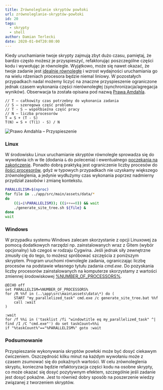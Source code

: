 ```yaml
---
title: Zrównoleglanie skryptów powłoki
url: zrównoleglanie-skryptów-powłoki
id: 20
tags:
  - skrypty
  - shell
author: Damian Terlecki
date: 2020-01-04T20:00:00
---
```


Kiedy uruchamianie twoje skrypty zajmują zbyt dużo czasu, pamiętaj, że bardzo często możesz je przyspieszyć, refaktorując poszczególne części kodu i wywołując je równolegle. Wyjątkowo, może się nawet okazać, że twoje zadanie jest [idealnie równoległe](https://en.wikipedia.org/wiki/Embarrassingly_parallel) i wzrost wydajności uruchamiania go na wielu rdzeniach procesora będzie niemal liniowy. W pozostałych przypadkach nadal możemy liczyć na znaczne przyspieszenie ograniczone jednak czasem wykonania części nierównoległej (synchronizacja/agregacja wyników). Obserwacja ta została opisana pod nazwą [Prawa Amdahla](https://pl.wikipedia.org/wiki/Prawo_Amdahla).

```
// T – całkowity czas potrzebny do wykonania zadania
// S – szeregowa część problemu
// T - S – współbieżna część pracy
// N – liczba procesorów
T = S + (T - S)
T(N) = S + (T(1) - S) / N
```

<img style="background: white" src="/img/hq/prawo-amdahla.svg" alt="Prawo Amdahla – Przyspieszenie" title="Prawo Amdahla – Przyspieszenie">


### Linux

W środowisku Linux uruchamianie skryptów równolegle sprowadza się do wywołania ich w tle (dodania `&` do polecenia) i ewentualnego [poczekania na zakończenie](http://man7.org/linux/man-pages/man2/waitid.2.html). Ponadto dobrą praktyką jest ograniczenie liczby procesów do [ilości procesorów](http://man7.org/linux/man-pages/man1/nproc.1.html), gdyż w typowych przypadkach nie uzyskamy większego zrównoleglenia, a jedynie wydłużymy czas wykonania poprzez nadmierny przydział zasobów i zmianę kontekstu.

```bash
PARALLELISM=$(nproc)
for file in ../app/src/main/assets/data/*
do
    ((i=i%PARALLELISM)); ((i++==0)) && wait
    ./generate_site_tree.sh ${file} &
done
wait
```

### Windows

W przypadku systemu Windows zalecam skorzystanie z opcji Linuxowej za pomocą dodatkowych narzędzi np. zainstalowanych wraz z Gitem (wybór opcjonalny) lub czegoś w rodzaju Cygwina. Jeśli jednak siły zewnętrzne zmusiły cię do tego, to możesz spróbować szczęścia z poniższym skryptem. Program uruchomi równolegle zadania, ograniczając liczbę procesów na podstawie własnego tytułu zadania *cmd.exe*. Do pozyskania liczby procesorów zainstalowanych na komputerze skorzystamy z wartości zmiennej środowiskowej [%NUMBER_OF_PROCESSORS%](http://environmentvariables.org/Number_Of_Processors).

```shell
@ECHO off
set PARALLELISM=%NUMBER_OF_PROCESSORS%
for /R %%f in (..\app\src\main\assets\data\*) do (
    START "my_parallelized_task" cmd.exe /c generate_site_tree.bat %%f
    call :wait
)

:wait
for /f %%i in ('tasklist /fi "windowtitle eq my_parallelized_task" ^| find /I /C "cmd.exe"') do set taskCount=%%i
if "%taskCount%"=="%PARALLELISM%" goto :wait
```
### Podsumowanie

Przyspieszanie wykonywania skryptów powłoki może być dosyć ciekawym ćwiczeniem. Oszczędność kilku minut na każdym wywołaniu może z czasem zsumować się do pokaźnych wartości. W celu zrównoleglenia skryptu, konieczna będzie refaktoryzacja części kodu na osobne skrypty, co może okazać się dosyć pozytywnym efektem, szczególnie jeśli zadanie jest dosyć pokaźne. Jest to również dobry sposób na poszerzenie wiedzy związanej z tworzeniem skryptów.